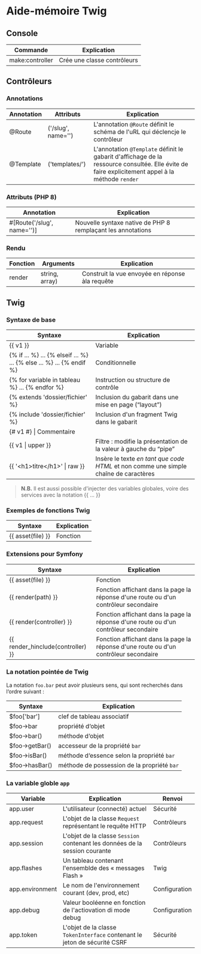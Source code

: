# Aide-mémoire Twig

## Console

| Commande | Explication |
|----|-----|
| make:controller | Crée une classe contrôleurs |

## Contrôleurs

### Annotations

| Annotation | Attributs | Explication |
|---|---|---|
| @Route | ('/slug', name='<nom-de-la-route>')  | L'annotation `@Route` définit le schéma de l'uRL qui déclencje le contrôleur |
| @Template | ('templates/<nom-du-template>')  | L'annotation `@Template` définit le gabarit d'affichage de la ressource consultée. Elle évite de faire explicitement appel à la méthode `render` |

### Attributs (PHP 8)

| Annotation | Explication |
|---|---|
| #[Route('/slug', name='<nom-de-la-route>')]  | Nouvelle syntaxe native de PHP 8 remplaçant les annotations |

### Rendu

| Fonction | Arguments | Explication |
|---|---|---|
| render | string, array)  | Construit la vue envoyée en réponse àla requête |


## Twig

### Syntaxe de base

| Syntaxe | Explication |
|----|-----|
| {{ v1 }} | Variable |
| {% if ... %} ... {% elseif ... %} ... {% else ... %} ... {% endif %} | Conditionnelle |
| {% for variable in tableau %} ... {% endfor %} | Instruction ou structure de contrôle |
| {% extends 'dossier/fichier' %} | Inclusion du gabarit dans une mise en page (“layout”) |
| {% include 'dossier/fichier' %} | Inclusion d'un fragment Twig dans le gabarit |
| {# v1 #} \| Commentaire |
| {{ v1 \| upper }} | Filtre : modifie la présentation de la valeur à gauche du “pipe” |
| {{ '\<h1>titre\</h1>' \| raw }} | Insère le texte _en tant que code HTML_  et non comme une simple chaîne de caractères |

> **N.B.** Il est aussi possible d'injecter des variables globales, voire des services avec la notation {{ ... }}

### Exemples de fonctions Twig

| Syntaxe | Explication |
|----|-----|
| {{ asset(file) }} | Fonction |

### Extensions pour Symfony

| Syntaxe | Explication |
|----|-----|
| {{ asset(file) }} | Fonction |
| {{ render(path) }} | Fonction affichant dans la page la réponse d'une route ou d'un contrôleur secondaire |
| {{ render(controller) }} | Fonction affichant dans la page la réponse d'une route ou d'un contrôleur secondaire |
| {{ render_hinclude(controller) }} | Fonction affichant dans la page la réponse d'une route ou d'un contrôleur secondaire |

### La notation pointée de Twig

La notation `foo.bar` peut avoir plusieurs sens, qui sont recherchés dans l‘ordre suivant :

| Syntaxe | Explication |
|----|-----|
| $foo['bar'] | clef de tableau associatif |
| $foo->bar | propriété d‘objet |
| $foo->bar() | méthode d‘objet |
| $foo->getBar() | accesseur de la propriété `bar` |
| $foo->isBar() | méthode d‘essence selon la propriété `bar` |
| $foo->hasBar() | méthode de possession de la propriété `bar` |

### La variable globle `app`

| Variable | Explication | Renvoi |
|---|---|---|
| app.user | L'utilisateur (connecté) actuel | Sécurité |
| app.request | L'objet de la classe `Request` représentant le requête HTTP | Contrôleurs |
| app.session | L'objet de la classe `Session` contenant les données de la session courante | Contrôleurs |
| app.flashes | Un tableau contenant l'ensemblde des « messages Flash » | Twig |
| app.environment | Le nom de l'environnement courant (dev, prod, etc) | Configuration |
| app.debug | Valeur booléenne en fonction de l'actiovation di mode debug | Configuration |
| app.token | L'objet de la classe `TokenInterface` contenant le jeton de sécurité CSRF | Sécurité |
